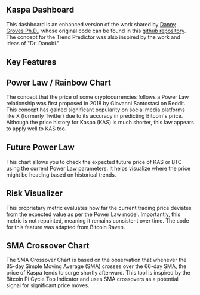 ## Kaspa Dashboard
This dashboard is an enhanced version of the work shared by [Danny Groves Ph.D.](https://twitter.com/DrDanobi), whose original code can be found in this [github repository](https://github.com/GrovesD2/market_monitor_trend_dash/tree/main#readme). The concept for the Trend Predictor was also inspired by the work and ideas of "Dr. Danobi."

## Key Features

## Power Law / Rainbow Chart
The concept that the price of some cryptocurrencies follows a Power Law relationship was first proposed in 2018 by Giovanni Santostasi on Reddit. This concept has gained significant popularity on social media platforms like X (formerly Twitter) due to its accuracy in predicting Bitcoin's price. Although the price history for Kaspa (KAS) is much shorter, this law appears to apply well to KAS too.

## Future Power Law
This chart allows you to check the expected future price of KAS or BTC using the current Power Law parameters. It helps visualize where the price might be heading based on historical trends.

## Risk Visualizer
This proprietary metric evaluates how far the current trading price deviates from the expected value as per the Power Law model. Importantly, this metric is not repainted, meaning it remains consistent over time. The code for this feature was adapted from Bitcoin Raven.

## SMA Crossover Chart
The SMA Crossover Chart is based on the observation that whenever the 85-day Simple Moving Average (SMA) crosses over the 66-day SMA, the price of Kaspa tends to surge shortly afterward. This tool is inspired by the Bitcoin Pi Cycle Top Indicator and uses SMA crossovers as a potential signal for significant price moves.
